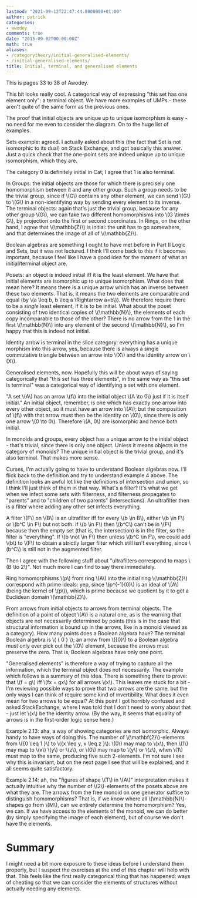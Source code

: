 ```yaml
---
lastmod: "2021-09-12T22:47:44.0000000+01:00"
author: patrick
categories:
- awodey
comments: true
date: "2015-09-02T00:00:00Z"
math: true
aliases:
- /categorytheory/initial-generalised-elements/
- /initial-generalised-elements/
title: Initial, terminal, and generalised elements
---
```


This is pages 33 to 38 of Awodey.

This bit looks really cool. A categorical way of expressing "this set has one element only": a terminal object. We have more examples of UMPs - these aren't quite of the same form as the previous ones.

The proof that initial objects are unique up to unique isomorphism is easy - no need for me even to consider the diagram. On to the huge list of examples.

Sets example: agreed. I actually asked about this (the fact that Set is not isomorphic to its dual) on Stack Exchange, and got basically this answer. Just a quick check that the one-point sets are indeed unique up to unique isomorphism, which they are.

The category 0 is definitely initial in Cat; I agree that 1 is also terminal.

In Groups: the initial objects are those for which there is precisely one homomorphism between it and any other group. Such a group needs to be the trivial group, since if \\(G\\) contains any other element, we can send \\(G\\) to \\(G\\) in a non-identifying way by sending every element to its inverse. The terminal objects: again that's just the trivial group, because for any other group \\(G\\), we can take two different homomorphisms into \\(G \times G\\), by projection onto the first or second coordinates. In Rings, on the other hand, I agree that \\(\mathbb{Z}\\) is initial: the unit has to go somewhere, and that determines the image of all of \\(\mathbb{Z}\\).

Boolean algebras are something I ought to have met before in Part II Logic and Sets, but it was not lectured. I think I'll come back to this if it becomes important, because I feel like I have a good idea for the moment of what an initial/terminal object are.

Posets: an object is indeed initial iff it is the least element. We have that initial elements are isomorphic up to unique isomorphism. What does that mean here? It means there is a unique arrow which has an inverse between these two elements. That is, it means the two elements are comparable and equal (by \\(a \leq b, b \leq a \Rightarrow a=b\\)). We therefore require there to be a *single* least element, if it is to be initial. What about the poset consisting of two identical copies of \\(\mathbb{N}\\), the elements of each copy incomparable to those of the other? There is no arrow from the 1 in the first \\(\mathbb{N}\\) into any element of the second \\(\mathbb{N}\\), so I'm happy that this is indeed not initial.

Identity arrow is terminal in the slice category: everything has a unique morphism into this arrow, yes, because there is always a single commutative triangle between an arrow into \\(X\\) and the identity arrow on \\(X\\).

Generalised elements, now. Hopefully this will be about ways of saying categorically that "this set has three elements", in the same way as "this set is terminal" was a categorical way of identifying a set with one element.

"A set \\(A\\) has an arrow \\(f\\) into the initial object \\(A \to 0\\) just if it is itself initial." An initial object, remember, is one which has exactly one arrow into every other object, so it must have an arrow into \\(A\\); but the composition of \\(f\\) with that arrow must then be the identity on \\(0\\), since there is only one arrow \\(0 \to 0\\). Therefore \\(A, 0\\) are isomorphic and hence both initial.

In monoids and groups, every object has a unique arrow to the initial object - that's trivial, since there is only one object. Unless it means objects in the category of monoids? The unique initial object is the trivial group, and it's also terminal. That makes more sense.

Curses, I'm actually going to have to understand Boolean algebras now. I'll flick back to the definition and try to understand example 4 above. The definition looks an awful lot like the definitions of intersection and union, so I think I'll just think of them in that way. What's a filter? It's what we get when we infect some sets with filterness, and filterness propagates to "parents" and to "children of two parents" (intersections). An ultrafilter then is a filter where adding any other set infects everything.

A filter \\(F\\) on \\(B\\) is an ultrafilter iff for every \\(b \in B\\), either \\(b \in F\\) or \\(b^C \in F\\) but not both: if \\(b \in F\\) then \\(b^C\\) can't be in \\(F\\) because then the empty set (that is, the intersection) is in the filter, so the filter is "everything". If \\(b \not \in F\\) then unless \\(b^C \in F\\), we could add \\(b\\) to \\(F\\) to obtain a strictly larger filter which still isn't everything, since \\(b^C\\) is still not in the augmented filter.

Then I agree with the following stuff about "ultrafilters correspond to maps \\(B \to 2\\)". Not much more I can find to say there immediately.

Ring homomorphisms \\(p\\) from ring \\(A\\) into the initial ring \\(\mathbb{Z}\\) correspond with prime ideals: yep, since \\(p^{-1}(0)\\) is an ideal of \\(A\\) (being the kernel of \\(p\\)), which is prime because we quotient by it to get a Euclidean domain \\(\mathbb{Z}\\).

From arrows from initial objects to arrows from terminal objects. The definition of a point of object \\(A\\) is a natural one, as is the warning that objects are not necessarily determined by points (this is in the case that structural information is bound up in the arrows, like in a monoid viewed as a category). How many points does a Boolean algebra have? The terminal Boolean algebra is \\( \{ 0 \} \\); an arrow from \\(\{0\}\\) to a Boolean algebra must only ever pick out the \\(0\\) element, because the arrows must preserve the zero. That is, Boolean algebras have only one point.

"Generalised elements" is therefore a way of trying to capture all the information, which the terminal object does not necessarily. The example which follows is a summary of this idea. There is something there to prove: that \\(f = g\\) iff \\(fx = gx\\) for all arrows \\(x\\). This leaves me stuck for a bit - I'm reviewing possible ways to prove that two arrows are the same, but the only ways I can think of require some kind of invertibility. What does it even mean for two arrows to be equal? At this point I got horribly confused and asked StackExchange, where I was told that I don't need to worry about that - just let \\(x\\) be the identity arrow. (By the way, it seems that equality of arrows is in the first-order logic sense here.)

Example 2.13: aha, a way of showing categories are not isomorphic. Always handy to have ways of doing this. The number of \\(\mathbf{2}\\)-elements from \\(\{0 \leq 1 \}\\) to \\(\{x \leq y, x \leq z \}\\): \\(0\\) may map to \\(x\\), then \\(1\\) may map to \\(x\\) \\(y\\) or \\(z\\), or \\(0\\) may map to \\(y\\) or \\(z\\), when \\(1\\) must map to the same, producing five such 2-elements. I'm not sure I see why this is invariant, but on the next page I see that will be explained, and it all seems quite satisfactory.

Example 2.14: ah, the "figures of shape \\(T\\) in \\(A\\)" interpretation makes it actually intuitive why the number of \\(2\\)-elements of the posets above are what they are. The arrows from the free monoid on one generator suffice to distinguish homomorphisms? That is, if we know where all \\(\mathbb{N}\\)-shapes go from \\(M\\), can we entirely determine the homomorphism? Yes, we can. If we have access to the elements of the monoid, we can do better (by simply specifying the image of each element), but of course we don't have the elements.

# Summary

I might need a bit more exposure to these ideas before I understand them properly, but I suspect the exercises at the end of this chapter will help with that. This feels like the first really categorical thing that has happened: ways of cheating so that we can consider the elements of structures without actually needing any elements.
